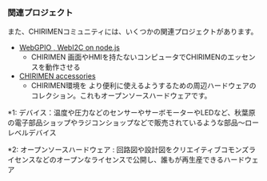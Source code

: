 ### 関連プロジェクト
また、CHIRIMENコミュニティには、いくつかの関連プロジェクトがあります。
- [WebGPIO , WebI2C on node.js](./page.03.02.md)
    - CHIRIMEN 画面やHMIを持たないコンピュータでCHIRIMENのエッセンスを動作させる
- [CHIRIMEN accessories](./page.04.00.md)
    - CHIRIMEN環境を より便利に使えるようするための周辺ハードウェアのコレクション。これもオープンソースハードウェアです。

*1: デバイス：温度や圧力などのセンサーやサーボモーターやLEDなど、秋葉原の電子部品ショップやラジコンショップなどで販売されているような部品～ローレベルデバイス

*2: オープンソースハードウェア : 回路図や設計図をクリエイティブコモンズライセンスなどのオープンなライセンスで公開し、誰もが再生産できるハードウェア